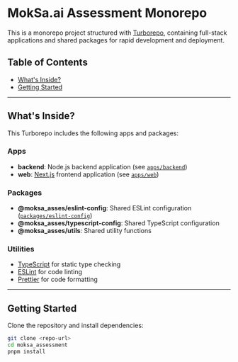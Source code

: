 # MokSa.ai Assessment Monorepo

This is a monorepo project structured with [Turborepo](https://turborepo.com/), containing full-stack applications and shared packages for rapid development and deployment.

## Table of Contents

- [What's Inside?](#whats-inside)
- [Getting Started](#getting-started)

---

## What's Inside?

This Turborepo includes the following apps and packages:

### Apps

- **backend**: Node.js backend application (see [`apps/backend`](apps/backend/README.md))
- **web**: [Next.js](https://nextjs.org/) frontend application (see [`apps/web`](apps/web/README.md))

### Packages

- **@moksa_asses/eslint-config**: Shared ESLint configuration ([`packages/eslint-config`](packages/eslint-config/README.md))
- **@moksa_asses/typescript-config**: Shared TypeScript configuration
- **@moksa_asses/utils**: Shared utility functions

### Utilities

- [TypeScript](https://www.typescriptlang.org/) for static type checking
- [ESLint](https://eslint.org/) for code linting
- [Prettier](https://prettier.io) for code formatting

---

## Getting Started

Clone the repository and install dependencies:

```sh
git clone <repo-url>
cd moksa_assessment
pnpm install
```